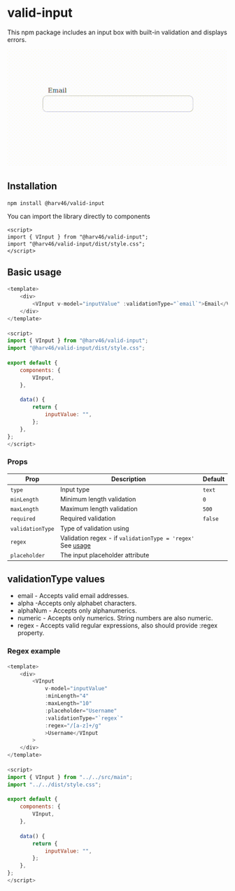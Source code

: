 # valid-input

This npm package includes an input box with built-in validation and displays errors.

![Valid-Input demo](demo.gif)

## Installation

```
npm install @harv46/valid-input
```

You can import the library directly to components

```
<script>
import { VInput } from "@harv46/valid-input";
import "@harv46/valid-input/dist/style.css";
</script>

```

## Basic usage

```js
<template>
    <div>
        <VInput v-model="inputValue" :validationType="`email`">Email</VInput>
    </div>
</template>

<script>
import { VInput } from "@harv46/valid-input";
import "@harv46/valid-input/dist/style.css";

export default {
    components: {
        VInput,
    },

    data() {
        return {
            inputValue: "",
        };
    },
};
</script>
```

### Props

| Prop             | Description                                                                  | Default |
| ---------------- | ---------------------------------------------------------------------------- | ------- |
| `type`           | Input type                                                                   | `text`  |
| `minLength`      | Minimum length validation                                                    | `0`     |
| `maxLength`      | Maximum length validation                                                    | `500`   |
| `required`       | Required validation                                                          | `false` |
| `validationType` | Type of validation using                                                     |
| `regex`          | Validation regex - if `validationType = 'regex'` See [usage](#regex-example) |
| `placeholder`    | The input placeholder attribute                                              |

## validationType values

-   email - Accepts valid email addresses.
-   alpha -Accepts only alphabet characters.
-   alphaNum - Accepts only alphanumerics.
-   numeric - Accepts only numerics. String numbers are also numeric.
-   regex - Accepts valid regular expressions, also should provide :regex property.

### Regex example

```js
<template>
    <div>
        <VInput
            v-model="inputValue"
            :minLength="4"
            :maxLength="10"
            :placeholder="Username"
            :validationType="`regex`"
            :regex="/[a-z]+/g"
            >Username</VInput
        >
    </div>
</template>

<script>
import { VInput } from "../../src/main";
import "../../dist/style.css";

export default {
    components: {
        VInput,
    },

    data() {
        return {
            inputValue: "",
        };
    },
};
</script>
```
